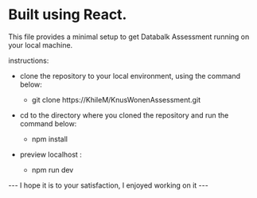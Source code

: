 # Built using React.


This file provides a minimal setup to get Databalk Assessment running on your local machine. 

instructions:

  - clone the repository to your local environment, using the command below: 
      - git clone https://KhileM/KnusWonenAssessment.git
      
  - cd to the directory where you cloned the repository and run the command below:
      - npm install
      
  - preview localhost :
      - npm run dev
   
  --- I hope it is to your satisfaction, I enjoyed working on it ---
